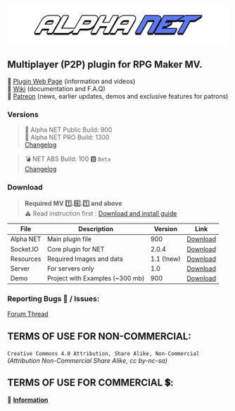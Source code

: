 ![](https://github.com/KageDesu/TestRepo/blob/master/TitleName.png)

## Multiplayer (P2P) plugin for RPG Maker MV.


📄 [Plugin Web Page](https://kagedesuworkshop.blogspot.com/p/alpha-net.html) (information and videos)  
📄 [Wiki](https://github.com/KageDesu/AlphaNET/wiki) (documentation and F.A.Q)  
🔴 [Patreon](https://www.patreon.com/KageDesu) (news, earlier updates, demos and exclusive features for patrons)

### Versions 
> 🔷 Alpha NET Public Build: 900    
> 🔶 Alpha NET PRO Build: 1300   
> [Changelog](https://github.com/KageDesu/AlphaNET/blob/master/Changelog.md)


> 💣 NET ABS Build: 100 🅱️ `Beta`  
> [Changelog](https://github.com/KageDesu/AlphaNET/blob/master/Changelog_ABS.md)

### Download
> **Required MV 1️⃣.6️⃣.1️⃣  and above**  
⚠️ Read instruction first : [Download and install guide](https://github.com/KageDesu/AlphaNET/wiki/Download-and-install-guide)

| File | Description | Version |Link| 
| --- | --- | --- | --- |
|Alpha NET | Main plugin file | 900 | [Download](https://www.dropbox.com/s/ojqlcys1ytbp96m/Alpha_NET_build.js?dl=0)
|Socket.IO | Core plugin for NET | 2.0.4 | [Download](https://www.dropbox.com/s/7814an9yld78jts/SocketIO.js?dl=0)
|Resources | Required Images and data | 1.1 (!new) | [Download](https://www.dropbox.com/s/12w41kxg3gjx4sr/Resources_11.zip?dl=0)
|Server | For servers only | 1.0 | [Download](https://www.dropbox.com/s/9v6qfhj09dvsgmq/server_10.zip?dl=0)
|Demo | Project with Examples (~300 mb) | 900 | [Download](https://www.dropbox.com/s/p08hmegr72gu817/AlphaNET_0.7.900_Demo.rar?dl=0)

### Reporting Bugs 🐛 / Issues:
[Forum Thread](https://forums.rpgmakerweb.com/index.php?threads/alpha-net-rpg-mv-multiplayer.92246/)

## TERMS OF USE FOR NON-COMMERCIAL:
`Creative Commons 4.0 Attribution, Share Alike, Non-Commercial`  
*(Attribution Non-Commercial Share Alike, cc by-nc-sa)*

## TERMS OF USE FOR COMMERCIAL 💲:
📄 [**Information**](https://github.com/KageDesu/AlphaNET/wiki/USE-FOR-COMMERCIAL)

